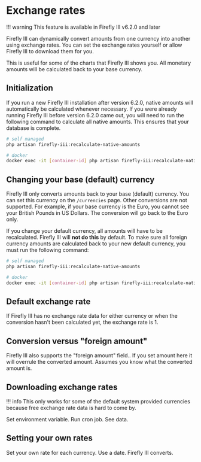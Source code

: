 # Exchange rates

!!! warning
    This feature is available in Firefly III v6.2.0 and later

Firefly III can dynamically convert amounts from one currency into another using exchange rates. You can set the exchange rates yourself or allow Firefly III to download them for you. 

This is useful for some of the charts that Firefly III shows you. All monetary amounts will be calculated back to your base currency.

## Initialization

If you run a new Firefly III installation after version 6.2.0, native amounts will automatically be calculated whenever necessary. If you were already running Firefly III before version 6.2.0 came out, you will need to run the following command to calculate all native amounts. This ensures that your database is complete.

```bash
# self managed
php artisan firefly-iii:recalculate-native-amounts

# docker
docker exec -it [container-id] php artisan firefly-iii:recalculate-native-amounts
```

## Changing your base (default) currency

Firefly III only converts amounts back to your base (default) currency. You can set this currency on the `/currencies` page. Other conversions are not supported. For example, if your base currency is the Euro, you cannot see your British Pounds in US Dollars. The conversion will go back to the Euro only.

If you change your default currency, all amounts will have to be recalculated. Firefly III will **not do this** by default. To make sure all foreign currency amounts are calculated back to your new default currency, you must run the following command:

```bash
# self managed
php artisan firefly-iii:recalculate-native-amounts

# docker
docker exec -it [container-id] php artisan firefly-iii:recalculate-native-amounts
```

## Default exchange rate

If Firefly III has no exchange rate data for either currency or when the conversion hasn't been calculated yet, the exchange rate is 1.

## Conversion versus "foreign amount"

Firefly III also supports the "foreign amount" field.. If you set amount here it will overrule the converted amount. Assumes you know what the converted amount is.

## Downloading exchange rates

!!! info
    This only works for some of the default system provided currencies because free exchange rate data is hard to come by.

Set environment variable. Run cron job. See data.

## Setting your own rates

Set your own rate for each currency. Use a date. Firefly III converts.
